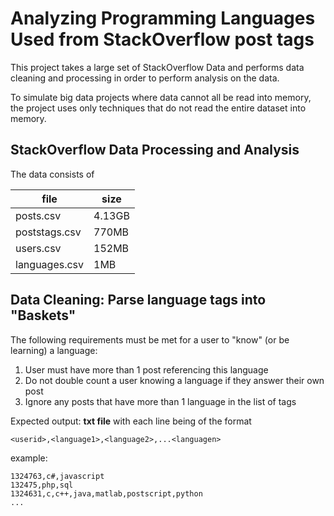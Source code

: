 # Analyzing Programming Languages Used from StackOverflow post tags
This project takes a large set of StackOverflow Data and performs data cleaning and processing in order to perform analysis on the data.

To simulate big data projects where data cannot all be read into memory, the project uses only techniques that do not read the entire dataset into memory.

## StackOverflow Data Processing and Analysis
The data consists of

|file|size|
|-|-|
|posts.csv|4.13GB|
|poststags.csv|770MB|
|users.csv|152MB|
|languages.csv|1MB|

## Data Cleaning: Parse language tags into "Baskets"
The following requirements must be met for a user to "know" (or be learning) a language:

1. User must have more than 1 post referencing this language
2. Do not double count a user knowing a language if they answer their own post
3. Ignore any posts that have more than 1 language in the list of tags

Expected output:
**txt file** with each line being of the format

`<userid>,<language1>,<language2>,...<languagen>`

example:
```
1324763,c#,javascript
132475,php,sql
1324631,c,c++,java,matlab,postscript,python
...
```